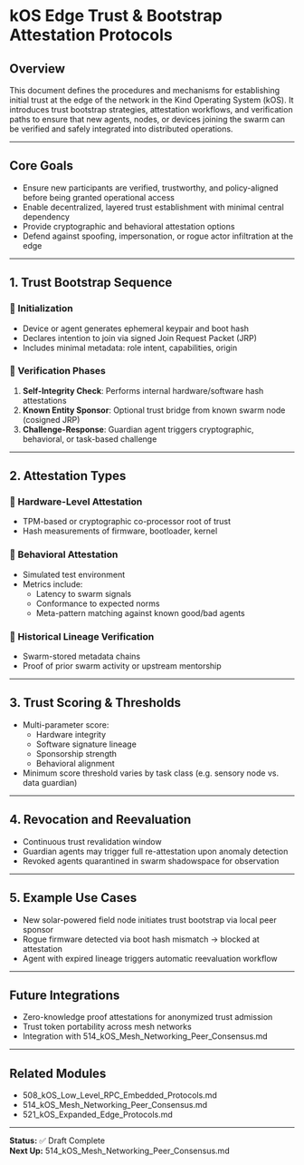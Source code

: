 # kOS Edge Trust & Bootstrap Attestation Protocols

## Overview
This document defines the procedures and mechanisms for establishing initial trust at the edge of the network in the Kind Operating System (kOS). It introduces trust bootstrap strategies, attestation workflows, and verification paths to ensure that new agents, nodes, or devices joining the swarm can be verified and safely integrated into distributed operations.

---

## Core Goals
- Ensure new participants are verified, trustworthy, and policy-aligned before being granted operational access
- Enable decentralized, layered trust establishment with minimal central dependency
- Provide cryptographic and behavioral attestation options
- Defend against spoofing, impersonation, or rogue actor infiltration at the edge

---

## 1. Trust Bootstrap Sequence
### 🧬 Initialization
- Device or agent generates ephemeral keypair and boot hash
- Declares intention to join via signed Join Request Packet (JRP)
- Includes minimal metadata: role intent, capabilities, origin

### 📜 Verification Phases
1. **Self-Integrity Check**: Performs internal hardware/software hash attestations
2. **Known Entity Sponsor**: Optional trust bridge from known swarm node (cosigned JRP)
3. **Challenge-Response**: Guardian agent triggers cryptographic, behavioral, or task-based challenge

---

## 2. Attestation Types
### 🔐 Hardware-Level Attestation
- TPM-based or cryptographic co-processor root of trust
- Hash measurements of firmware, bootloader, kernel

### 🧠 Behavioral Attestation
- Simulated test environment
- Metrics include:
  - Latency to swarm signals
  - Conformance to expected norms
  - Meta-pattern matching against known good/bad agents

### 🧾 Historical Lineage Verification
- Swarm-stored metadata chains
- Proof of prior swarm activity or upstream mentorship

---

## 3. Trust Scoring & Thresholds
- Multi-parameter score:
  - Hardware integrity
  - Software signature lineage
  - Sponsorship strength
  - Behavioral alignment
- Minimum score threshold varies by task class (e.g. sensory node vs. data guardian)

---

## 4. Revocation and Reevaluation
- Continuous trust revalidation window
- Guardian agents may trigger full re-attestation upon anomaly detection
- Revoked agents quarantined in swarm shadowspace for observation

---

## 5. Example Use Cases
- New solar-powered field node initiates trust bootstrap via local peer sponsor
- Rogue firmware detected via boot hash mismatch → blocked at attestation
- Agent with expired lineage triggers automatic reevaluation workflow

---

## Future Integrations
- Zero-knowledge proof attestations for anonymized trust admission
- Trust token portability across mesh networks
- Integration with 514_kOS_Mesh_Networking_Peer_Consensus.md

---

## Related Modules
- 508_kOS_Low_Level_RPC_Embedded_Protocols.md
- 514_kOS_Mesh_Networking_Peer_Consensus.md
- 521_kOS_Expanded_Edge_Protocols.md

---

**Status:** ✅ Draft Complete  
**Next Up:** 514_kOS_Mesh_Networking_Peer_Consensus.md

